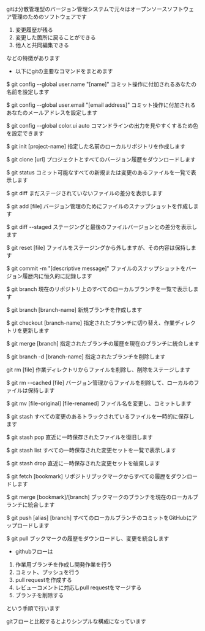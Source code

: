 gitは分散管理型のバージョン管理システムで元々はオープンソースソフトウェア管理のためのソフトウェアです
1. 変更履歴が残る
2. 変更した箇所に戻ることができる
3. 他人と共同編集できる

などの特徴があります

- 以下にgitの主要なコマンドをまとめます

$ git config --global user.name "[name]"
    コミット操作に付加されるあなたの名前を設定します

$ git config --global user.email "[email address]"
    コミット操作に付加されるあなたのメールアドレスを設定します

$ git config --global color.ui auto
    コマンドラインの出力を見やすくするため色を設定できます

$ git init [project-name]
    指定した名前のローカルリポジトリを作成します

$ git clone [url]
    プロジェクトとすべてのバージョン履歴をダウンロードします

$ git status
    コミット可能なすべての新規または変更のあるファイルを一覧で表示します

$ git diff
    まだステージされていないファイルの差分を表示します

$ git add [file]
    バージョン管理のためにファイルのスナップショットを作成します

$ git diff --staged
    ステージングと最後のファイルバージョンとの差分を表示します

$ git reset [file]
    ファイルをステージングから外しますが、その内容は保持します

$ git commit -m "[descriptive message]"
    ファイルのスナップショットをバージョン履歴内に恒久的に記録します

$ git branch
    現在のリポジトリ上のすべてのローカルブランチを一覧で表示します

$ git branch [branch-name]
    新規ブランチを作成します

$ git checkout [branch-name]
    指定されたブランチに切り替え、作業ディレクトリを更新します

$ git merge [branch]
    指定されたブランチの履歴を現在のブランチに統合します

$ git branch -d [branch-name]
    指定されたブランチを削除します

git rm [file]
    作業ディレクトリからファイルを削除し、削除をステージします

$ git rm --cached [file]
    バージョン管理からファイルを削除して、ローカルのファイルは保持します

$ git mv [file-original] [file-renamed]
    ファイル名を変更し、コミットします

$ git stash
    すべての変更のあるトラックされているファイルを一時的に保存します

$ git stash pop
    直近に一時保存されたファイルを復旧します

$ git stash list
    すべての一時保存された変更セットを一覧で表示します

$ git stash drop
    直近に一時保存された変更セットを破棄します

$ git fetch [bookmark]
    リポジトリブックマークからすべての履歴をダウンロードします

$ git merge [bookmark]/[branch]
    ブックマークのブランチを現在のローカルブランチに統合します

$ git push [alias] [branch]
    すべてのローカルブランチのコミットをGitHubにアップロードします

$ git pull
    ブックマークの履歴をダウンロードし、変更を統合します

- githubフローは
1. 作業用ブランチを作成し開発作業を行う
2. コミット、プッシュを行う
3. pull requestを作成する
4. レビューコメントに対応しpull requestをマージする
5. ブランチを削除する

という手順で行います

gitフローと比較するとよりシンプルな構成になっています
